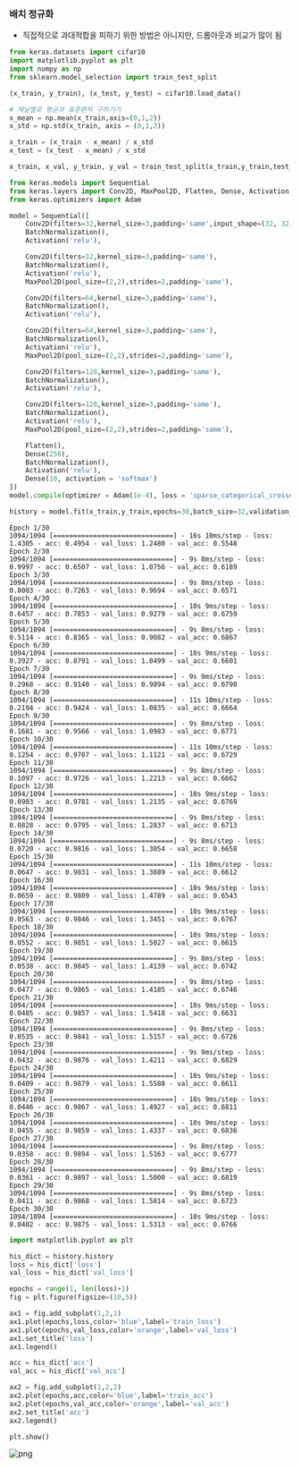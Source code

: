 ### 배치 정규화
* 직접적으로 과대적합을 피하기 위한 방법은 아니지만, 드롭아웃과 비교가 많이 됨


```python
from keras.datasets import cifar10
import matplotlib.pyplot as plt
import numpy as np
from sklearn.model_selection import train_test_split

(x_train, y_train), (x_test, y_test) = cifar10.load_data()

# 채널별로 평균과 표준편차 구하기기
x_mean = np.mean(x_train,axis=(0,1,2))
x_std = np.std(x_train, axis = (0,1,2))

x_train = (x_train - x_mean) / x_std
x_test = (x_test - x_mean) / x_std

x_train, x_val, y_train, y_val = train_test_split(x_train,y_train,test_size=0.3,random_state=777)
```


```python
from keras.models import Sequential
from keras.layers import Conv2D, MaxPool2D, Flatten, Dense, Activation, BatchNormalization
from keras.optimizers import Adam

model = Sequential([
    Conv2D(filters=32,kernel_size=3,padding='same',input_shape=(32, 32, 3)),
    BatchNormalization(),
    Activation('relu'),

    Conv2D(filters=32,kernel_size=3,padding='same'),
    BatchNormalization(),
    Activation('relu'),
    MaxPool2D(pool_size=(2,2),strides=2,padding='same'),

    Conv2D(filters=64,kernel_size=3,padding='same'),
    BatchNormalization(),
    Activation('relu'),

    Conv2D(filters=64,kernel_size=3,padding='same'),
    BatchNormalization(),
    Activation('relu'),
    MaxPool2D(pool_size=(2,2),strides=2,padding='same'),

    Conv2D(filters=128,kernel_size=3,padding='same'),
    BatchNormalization(),
    Activation('relu'),

    Conv2D(filters=128,kernel_size=3,padding='same'),
    BatchNormalization(),
    Activation('relu'),
    MaxPool2D(pool_size=(2,2),strides=2,padding='same'),

    Flatten(),
    Dense(256),
    BatchNormalization(),
    Activation('relu'),
    Dense(10, activation = 'softmax')
])
model.compile(optimizer = Adam(1e-4), loss = 'sparse_categorical_crossentropy',metrics=['acc'])

history = model.fit(x_train,y_train,epochs=30,batch_size=32,validation_data=(x_val,y_val))
```

    Epoch 1/30
    1094/1094 [==============================] - 16s 10ms/step - loss: 1.4305 - acc: 0.4954 - val_loss: 1.2480 - val_acc: 0.5548
    Epoch 2/30
    1094/1094 [==============================] - 9s 8ms/step - loss: 0.9997 - acc: 0.6507 - val_loss: 1.0756 - val_acc: 0.6189
    Epoch 3/30
    1094/1094 [==============================] - 9s 8ms/step - loss: 0.8003 - acc: 0.7263 - val_loss: 0.9694 - val_acc: 0.6571
    Epoch 4/30
    1094/1094 [==============================] - 10s 9ms/step - loss: 0.6457 - acc: 0.7853 - val_loss: 0.9279 - val_acc: 0.6759
    Epoch 5/30
    1094/1094 [==============================] - 9s 8ms/step - loss: 0.5114 - acc: 0.8365 - val_loss: 0.9082 - val_acc: 0.6867
    Epoch 6/30
    1094/1094 [==============================] - 10s 9ms/step - loss: 0.3927 - acc: 0.8791 - val_loss: 1.0499 - val_acc: 0.6601
    Epoch 7/30
    1094/1094 [==============================] - 9s 9ms/step - loss: 0.2968 - acc: 0.9140 - val_loss: 0.9894 - val_acc: 0.6790
    Epoch 8/30
    1094/1094 [==============================] - 11s 10ms/step - loss: 0.2194 - acc: 0.9424 - val_loss: 1.0835 - val_acc: 0.6664
    Epoch 9/30
    1094/1094 [==============================] - 9s 8ms/step - loss: 0.1681 - acc: 0.9566 - val_loss: 1.0983 - val_acc: 0.6771
    Epoch 10/30
    1094/1094 [==============================] - 11s 10ms/step - loss: 0.1254 - acc: 0.9707 - val_loss: 1.1121 - val_acc: 0.6729
    Epoch 11/30
    1094/1094 [==============================] - 9s 8ms/step - loss: 0.1097 - acc: 0.9726 - val_loss: 1.2213 - val_acc: 0.6662
    Epoch 12/30
    1094/1094 [==============================] - 10s 9ms/step - loss: 0.0903 - acc: 0.9781 - val_loss: 1.2135 - val_acc: 0.6769
    Epoch 13/30
    1094/1094 [==============================] - 9s 8ms/step - loss: 0.0828 - acc: 0.9795 - val_loss: 1.2837 - val_acc: 0.6713
    Epoch 14/30
    1094/1094 [==============================] - 9s 8ms/step - loss: 0.0720 - acc: 0.9816 - val_loss: 1.3054 - val_acc: 0.6658
    Epoch 15/30
    1094/1094 [==============================] - 11s 10ms/step - loss: 0.0647 - acc: 0.9831 - val_loss: 1.3889 - val_acc: 0.6612
    Epoch 16/30
    1094/1094 [==============================] - 10s 9ms/step - loss: 0.0659 - acc: 0.9809 - val_loss: 1.4789 - val_acc: 0.6543
    Epoch 17/30
    1094/1094 [==============================] - 10s 9ms/step - loss: 0.0563 - acc: 0.9846 - val_loss: 1.3451 - val_acc: 0.6767
    Epoch 18/30
    1094/1094 [==============================] - 10s 9ms/step - loss: 0.0552 - acc: 0.9851 - val_loss: 1.5027 - val_acc: 0.6615
    Epoch 19/30
    1094/1094 [==============================] - 9s 8ms/step - loss: 0.0538 - acc: 0.9845 - val_loss: 1.4139 - val_acc: 0.6742
    Epoch 20/30
    1094/1094 [==============================] - 9s 8ms/step - loss: 0.0477 - acc: 0.9865 - val_loss: 1.4185 - val_acc: 0.6746
    Epoch 21/30
    1094/1094 [==============================] - 10s 9ms/step - loss: 0.0485 - acc: 0.9857 - val_loss: 1.5418 - val_acc: 0.6631
    Epoch 22/30
    1094/1094 [==============================] - 9s 8ms/step - loss: 0.0535 - acc: 0.9841 - val_loss: 1.5157 - val_acc: 0.6726
    Epoch 23/30
    1094/1094 [==============================] - 9s 9ms/step - loss: 0.0432 - acc: 0.9876 - val_loss: 1.4211 - val_acc: 0.6829
    Epoch 24/30
    1094/1094 [==============================] - 10s 9ms/step - loss: 0.0409 - acc: 0.9879 - val_loss: 1.5588 - val_acc: 0.6611
    Epoch 25/30
    1094/1094 [==============================] - 10s 9ms/step - loss: 0.0446 - acc: 0.9867 - val_loss: 1.4927 - val_acc: 0.6811
    Epoch 26/30
    1094/1094 [==============================] - 10s 9ms/step - loss: 0.0455 - acc: 0.9859 - val_loss: 1.4337 - val_acc: 0.6836
    Epoch 27/30
    1094/1094 [==============================] - 9s 8ms/step - loss: 0.0358 - acc: 0.9894 - val_loss: 1.5163 - val_acc: 0.6777
    Epoch 28/30
    1094/1094 [==============================] - 9s 8ms/step - loss: 0.0361 - acc: 0.9897 - val_loss: 1.5000 - val_acc: 0.6819
    Epoch 29/30
    1094/1094 [==============================] - 9s 8ms/step - loss: 0.0411 - acc: 0.9868 - val_loss: 1.5814 - val_acc: 0.6723
    Epoch 30/30
    1094/1094 [==============================] - 10s 9ms/step - loss: 0.0402 - acc: 0.9875 - val_loss: 1.5313 - val_acc: 0.6766
    


```python
import matplotlib.pyplot as plt

his_dict = history.history
loss = his_dict['loss']
val_loss = his_dict['val_loss']

epochs = range(1, len(loss)+1)
fig = plt.figure(figsize=(10,5))

ax1 = fig.add_subplot(1,2,1)
ax1.plot(epochs,loss,color='blue',label='train_loss')
ax1.plot(epochs,val_loss,color='orange',label='val_loss')
ax1.set_title('loss')
ax1.legend()

acc = his_dict['acc']
val_acc = his_dict['val_acc']

ax2 = fig.add_subplot(1,2,2)
ax2.plot(epochs,acc,color='blue',label='train_acc')
ax2.plot(epochs,val_acc,color='orange',label='val_acc')
ax2.set_title('acc')
ax2.legend()

plt.show()
```


    
![png](12_cnn_bn_files/12_cnn_bn_3_0.png)
    



```python

```
